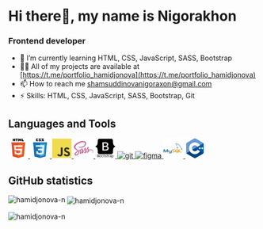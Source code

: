 <h1 align="left">Hi there👋, my name is Nigorakhon</h1>
<h3 align="left">Frontend developer</h3>

- 🌱 I’m currently learning HTML, CSS, JavaScript, SASS, Bootstrap
- 👨‍💻 All of my projects are available at [https://t.me/portfolio_hamidjonova](https://t.me/portfolio_hamidjonova)
- 📫 How to reach me shamsuddinovanigoraxon@gmail.com
- ⚡ Skills: HTML, CSS, JavaScript, SASS, Bootstrap, Git

## Languages and Tools

<p align="left"> 
   <a href="https://www.w3.org/html/" target="_blank" rel="noreferrer"> <img src="https://raw.githubusercontent.com/devicons/devicon/master/icons/html5/html5-original-wordmark.svg" alt="html5" width="40" height="40"/> </a> 
  <a href="https://www.w3schools.com/css/" target="_blank" rel="noreferrer"> <img src="https://raw.githubusercontent.com/devicons/devicon/master/icons/css3/css3-original-wordmark.svg" alt="css3" width="40" height="40"/> </a> 
  <a href="https://developer.mozilla.org/en-US/docs/Web/JavaScript" target="_blank" rel="noreferrer"> <img src="https://raw.githubusercontent.com/devicons/devicon/master/icons/javascript/javascript-original.svg" alt="javascript" width="40" height="40"/> </a> 
  <a href="https://sass-lang.com" target="_blank" rel="noreferrer"> <img src="https://raw.githubusercontent.com/devicons/devicon/master/icons/sass/sass-original.svg" alt="sass" width="40" height="40"/> </a>
  <a href="https://getbootstrap.com" target="_blank" rel="noreferrer"> <img src="https://raw.githubusercontent.com/devicons/devicon/master/icons/bootstrap/bootstrap-plain-wordmark.svg" alt="bootstrap" width="40" height="40"/> </a> 
  <a href="https://git-scm.com/" target="_blank" rel="noreferrer"> <img src="https://www.vectorlogo.zone/logos/git-scm/git-scm-icon.svg" alt="git" width="40" height="40"/> </a> 
  <a href="https://www.figma.com/" target="_blank" rel="noreferrer"> <img src="https://www.vectorlogo.zone/logos/figma/figma-icon.svg" alt="figma" width="40" height="40"/> </a> 
  <a href="https://www.mysql.com/" target="_blank" rel="noreferrer"> <img src="https://raw.githubusercontent.com/devicons/devicon/master/icons/mysql/mysql-original-wordmark.svg" alt="mysql" width="40" height="40"/> </a> 
  <a href="https://www.w3schools.com/cpp/" target="_blank" rel="noreferrer"> <img src="https://raw.githubusercontent.com/devicons/devicon/master/icons/cplusplus/cplusplus-original.svg" alt="cplusplus" width="40" height="40"/> </a> 
</p>

## GitHub statistics

<p><img align="left" src="https://github-readme-stats.vercel.app/api/top-langs?username=hamidjonova-n&show_icons=true&locale=en&layout=compact" alt="hamidjonova-n" /></p>

<p>&nbsp;<img align="center" src="https://github-readme-stats.vercel.app/api?username=hamidjonova-n&show_icons=true&locale=en" alt="hamidjonova-n" /></p>

<p><img align="center" src="https://github-readme-streak-stats.herokuapp.com/?user=hamidjonova-n&" alt="hamidjonova-n" /></p>
